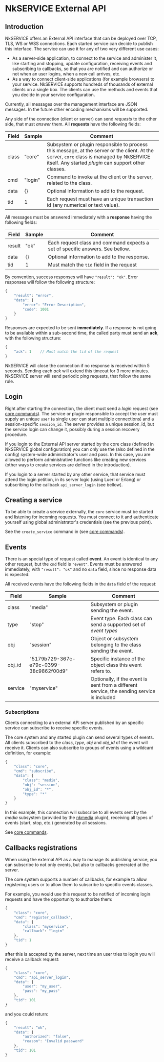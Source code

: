 # NkSERVICE External API

## Introduction

NkSERVICE offers an External API interface that can be deployed over TCP, TLS, WS or WSS connections. Each started service can decide to publish this interface. The service can use it for any of two very different use cases:

* As a server-side application, to connect to the service and administer it, like starting and stopping, update configuration, receiving events and subscribing to callbacks, so that you are notified and can authorize or not when an user logins, when a new call arrives, etc.
* As a way to connect client-side applications (for example browsers) to your service. NkSERVICE supports hundreds of thousands of external clients on a single box. The clients can use the methods and events that you decide in your service configuration.

Currently, all messages over the management interface are JSON messages. In the future other encoding mechanisms will be supported.

Any side of the connection (client or server) can send _requests_ to the other side, that must _answer_ them. All **requests** have the following fields:


Field|Sample|Comment
---|---|---
class|"core"|Subsystem or plugin responsible to process this message, at the server or the client. At the server, `core` class is managed by NkSERVICE itself. Any started _plugin_ can support other classes.
cmd|"login"|Command to invoke at the client or the server, related to the class. 
data|{}|Optional information to add to the request.
tid|1|Each request must have an unique transaction id (any numerical or text value).

All messages must be answered immediately with a **response** having the following fields:

Field|Sample|Comment
---|---|---
result|"ok"|Each request class and command expects a set of specific answers. See bellow.
data|{}|Optional information to add to the response.
tid|1|Must match the `tid` field in the request

By convention, success responses will have `"result": "ok"`. Error responses will follow the following structure:

```js
{
	"result": "error",
	"data": {
		"error": "Error Description",
		"code": 1001	
	}
}
```

Responses are expected to be sent **immediately**. If a response is not going to be available within a sub-second time, the called party must send an **ack**, with the following structure:

```js
{
	"ack": 1	// Must match the tid of the request
}
```

NkSERVICE will close the connection if no response is received within 5 seconds. Sending each _ack_ will extend this timeout for 3 more minutes. NkSERVICE server will send periodic ping requests, that follow the same rule.


## Login

Right after starting the connection, the client must send a _login_ request (see [core commands](doc/api_commands.md)). The service or plugin responsible to accept the user must supply an unique `user` (a single user can start multiple connections) and a session-specific `session_id`. The server provides a unique session_id, but the service login can change it, possibly during a session recovery procedure.

If you login to the External API server started by the core class (defined in NkSERVICE global configuration) you can only use the (also defined in the config) system-wide administrator's user and pass. In this case, you are allowed to perform administrative functions like creating new services (other ways to create services are defined in the introduction).

If you login to a server started by any other service, that service must attend the login petition, in its server logic (using Luerl or Erlang) or subscribing to the callback `api_server_login` (see bellow).


## Creating a service

To be able to create a service externally, the `core` service must be started and listening for incoming requests. You must connect to it and authenticate yourself using global administrator's credentials (see the previous point).

See the `create_service` command in (see [core commands](doc/api_commands.md)).


## Events

There is an special type of request called **event**. An event is identical to any other request, but the `cmd` field is `"event"`. Events must be answered immediately, with `"result": "ok"` and no `data` field, since no response data is expected.

All received events have the following fields in the `data` field of the request:

Field|Sample|Comment
---|---|---
class|"media"|Subsystem or plugin sending the event.
type|"stop"|Event type. Each class can send a supported set of _event types_
obj|"session"|Object or subsystem belonging to the class sending the event.
obj_id|"5179b729-367c-e79c-0399-38c9862f00d9"|Specific instance of the object class this event refers to.
service|"myservice"|Optionally, if the event is sent from a different service, the sending service is included


### Subscriptions

Clients connecting to an external API server published by an specific service can subscribe to receive specific events. 

The core system and any started plugin can send several types of events. All clients subscribed to the _class_, _type_, _obj_ and _obj_id_ of the event will receive it. Clients can also subscribe to groups of events using a wildcard definition, for example:

```js
{
	"class": "core",
	"cmd": "subscribe",
	"data": {
		"class": "media",
		"obj": "session",
		"obj_id": "*",
		"type": "*"
	}
}
```

In this example, this connection will subscribe to all events sent by the _media_ subsystem (provided by the [nkmedia]() plugin), receiving all types of events (start, stop, etc.) generated by all sessions. 

See [core commands](doc/api_commands.md).


## Callbacks registrations

When using the external API as a way to manage its publishing service, you can subscribe to not only events, but also to callbacks generated at the server. 

The core system supports a number of callbacks, for example to allow registering users or to allow them to subscribe to specific events classes. 

For example, you would use this request to be notified of incoming login requests and have the opportunity to authorize them:

```js
{
	"class": "core",
	"cmd": "register_callback",
	"data": {
		"class": "myservice",
		"callback": "login"
	},
	"tid": 1
}
```

after this is accepted by the server, next time an user tries to login you will receive a callback request:


```js
{
	"class": "core",
	"cmd": "api_server_login",
	"data": {
		"user": "my_user",
		"pass": "my_pass"
	},
	"tid": 101
}
```

and you could return:


```js
{
	"result": "ok",
	"data": {
		"authorized": "false",
		"reason": "Invalid password"
	},
	"tid": 101
}
```






